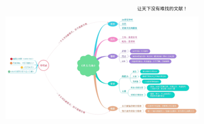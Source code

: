                                                     让天下没有难找的文献！
![image](https://github.com/goodqdy/goodliterature/blob/master/%E8%80%81%E4%BA%BA%E4%B8%8E%E6%B5%B7%E7%BB%88%E7%89%88.jpg?raw=true)
